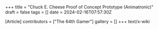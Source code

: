 +++
title = "Chuck E. Cheese Proof of Concept Prototype (Animatronic)"
draft = false
tags = []
date = 2024-02-16T07:57:30Z

[Article]
contributors = ["The 64th Gamer"]
gallery = []
+++
text/x-wiki
